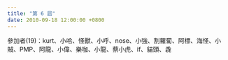 ```yaml
---
title: "第 6 屆"
date: 2010-09-18 12:00:00 +0800
---
```


參加者(19)：kurt、小哈、怪獸、小呼、nose、小強、割蘿蔔、阿標、海怪、小賊、PMP、阿龍、小偉、樂咖、小龍、蔡小虎、if、貓頭、毳